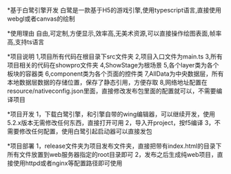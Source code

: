 *基于白鹭引擎开发
白鹭是一款基于H5的游戏引擎,使用typescript语言,直接使用webgl或者canvas的绘制

*使用理由
自由,可定制,方便显示,效率高,无美术资源,可以直接操作绘图表面,帧率高,支持ts语言

*项目说明
1,项目所有代码在根目录下src文件夹
2,项目入口文件为main.ts
3,所有项目相关的代码在showpro文件夹
4,ShowStage为根场景
5,各个layer类为各个板块的容器类
6,component类为各个页面的控件类
7,AllData为中央数据层，所有本地数据层数据的存储位置，保存了静态引用，方便存取
8,网络地址配置在resource/nativeconfig.json里面，直接修改发布包里面的配置就可以，不需要编译项目

*项目开发
1，下载白鹭引擎，和引擎自带的wing编辑器，可以继续开发，使用5.2.x版本无需修改任何东西，直接打开可用
2，导入开project，按f5编译
3，不需要修改任何配置，使用白鹭引起启动器可以直接发包

*项目部署
1，release文件夹为项目发布文件夹，直接把带有index.html的目录下所有文件放置到web服务器指定的root目录即可
2，发布之后生成纯web项目，直接使用httpd或者nginx等配置路径即可使用
